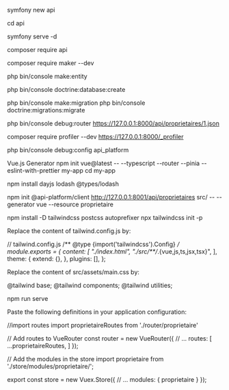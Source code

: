 symfony new api

cd api

symfony serve -d

composer require api

composer require maker --dev

php bin/console make:entity

php bin/console doctrine:database:create

php bin/console make:migration
php bin/console doctrine:migrations:migrate

php bin/console debug:router
https://127.0.0.1:8000/api/proprietaires/1.json

composer require profiler --dev
https://127.0.0.1:8000/_profiler

php bin/console debug:config api_platform

Vue.js Generator
npm init vue@latest -- --typescript --router --pinia --eslint-with-prettier my-app
cd my-app

npm install dayjs lodash @types/lodash

npm init @api-platform/client http://127.0.0.1:8001/api/proprietaires src/ -- --generator vue --resource proprietaire

npm install -D tailwindcss postcss autoprefixer
npx tailwindcss init -p

Replace the content of tailwind.config.js by:

// tailwind.config.js
/** @type {import('tailwindcss').Config} */
module.exports = {
  content: [
    "./index.html",
    "./src/**/*.{vue,js,ts,jsx,tsx}",
  ],
  theme: {
    extend: {},
  },
  plugins: [],
};

Replace the content of src/assets/main.css by:

@tailwind base;
@tailwind components;
@tailwind utilities;

npm run serve

Paste the following definitions in your application configuration:

//import routes
import proprietaireRoutes from './router/proprietaire'

// Add routes to VueRouter
const router = new VueRouter({
  // ...
  routes: [
      ...proprietaireRoutes,
  ]
});

// Add the modules in the store
import proprietaire from './store/modules/proprietaire/';

export const store = new Vuex.Store({
  // ...
  modules: {
    proprietaire
  }
});
